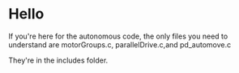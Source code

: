 <h1>Hello</h1>
 <p>If you're here for the autonomous code, the only files you need to understand are motorGroups.c, parallelDrive.c,and pd_automove.c</p>
 <p>They're in the includes folder.</p>
